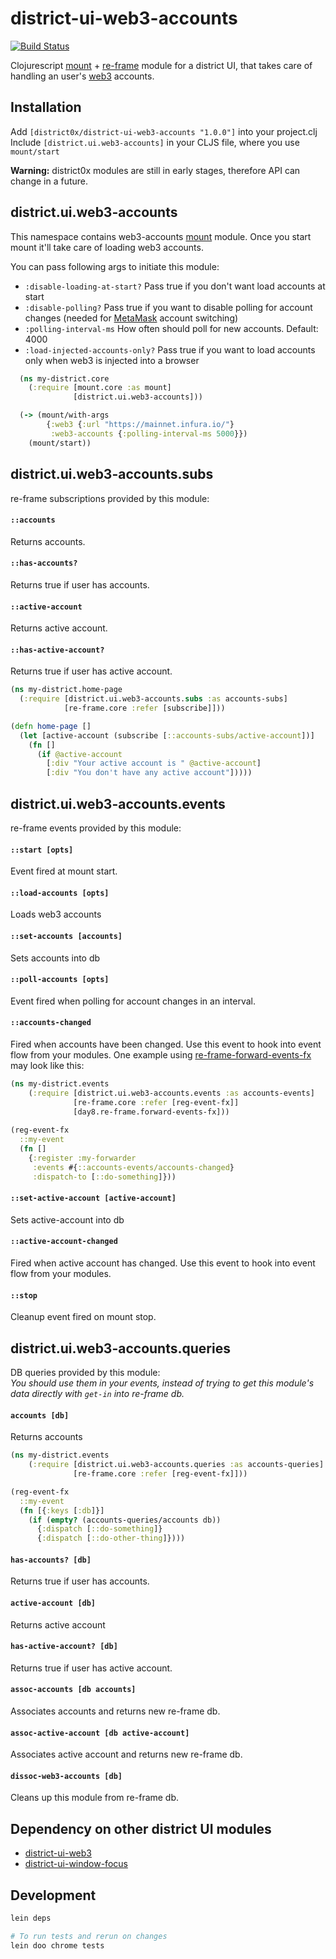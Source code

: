 # district-ui-web3-accounts

[![Build Status](https://travis-ci.org/district0x/district-ui-web3-accounts.svg?branch=master)](https://travis-ci.org/district0x/district-ui-web3-accounts)

Clojurescript [mount](https://github.com/tolitius/mount) + [re-frame](https://github.com/Day8/re-frame) module for a district UI, that takes care of handling an user's [web3](https://github.com/ethereum/web3.js/) accounts.

## Installation
Add `[district0x/district-ui-web3-accounts "1.0.0"]` into your project.clj  
Include `[district.ui.web3-accounts]` in your CLJS file, where you use `mount/start`

**Warning:** district0x modules are still in early stages, therefore API can change in a future.

## district.ui.web3-accounts
This namespace contains web3-accounts [mount](https://github.com/tolitius/mount) module. Once you start mount it'll take care 
of loading web3 accounts.

You can pass following args to initiate this module: 
* `:disable-loading-at-start?` Pass true if you don't want load accounts at start
* `:disable-polling?` Pass true if you want to disable polling for account changes (needed for [MetaMask](https://metamask.io/) account switching)
* `:polling-interval-ms` How often should poll for new accounts. Default: 4000
* `:load-injected-accounts-only?` Pass true if you want to load accounts only when web3 is injected into a browser

```clojure
  (ns my-district.core
    (:require [mount.core :as mount]
              [district.ui.web3-accounts]))

  (-> (mount/with-args
        {:web3 {:url "https://mainnet.infura.io/"}
         :web3-accounts {:polling-interval-ms 5000}})
    (mount/start))
```

## district.ui.web3-accounts.subs
re-frame subscriptions provided by this module:

#### `::accounts`
Returns accounts.

#### `::has-accounts?`
Returns true if user has accounts.

#### `::active-account`
Returns active account.

#### `::has-active-account?`
Returns true if user has active account.

```clojure
(ns my-district.home-page
  (:require [district.ui.web3-accounts.subs :as accounts-subs]
            [re-frame.core :refer [subscribe]]))

(defn home-page []
  (let [active-account (subscribe [::accounts-subs/active-account])]
    (fn []
      (if @active-account
        [:div "Your active account is " @active-account]
        [:div "You don't have any active account"]))))
```

## district.ui.web3-accounts.events
re-frame events provided by this module:

#### `::start [opts]`
Event fired at mount start.

#### `::load-accounts [opts]`
Loads web3 accounts

#### `::set-accounts [accounts]`
Sets accounts into db

#### `::poll-accounts [opts]`
Event fired when polling for account changes in an interval. 

#### `::accounts-changed`
Fired when accounts have been changed. Use this event to hook into event flow from your modules.
One example using [re-frame-forward-events-fx](https://github.com/Day8/re-frame-forward-events-fx) may look like this:

```clojure
(ns my-district.events
    (:require [district.ui.web3-accounts.events :as accounts-events]
              [re-frame.core :refer [reg-event-fx]]
              [day8.re-frame.forward-events-fx]))
              
(reg-event-fx
  ::my-event
  (fn []
    {:register :my-forwarder
     :events #{::accounts-events/accounts-changed}
     :dispatch-to [::do-something]}))
```

#### `::set-active-account [active-account]`
Sets active-account into db

#### `::active-account-changed`
Fired when active account has changed. Use this event to hook into event flow from your modules.

#### `::stop`
Cleanup event fired on mount stop.

## district.ui.web3-accounts.queries
DB queries provided by this module:  
*You should use them in your events, instead of trying to get this module's 
data directly with `get-in` into re-frame db.*

#### `accounts [db]`
Returns accounts

```clojure
(ns my-district.events
    (:require [district.ui.web3-accounts.queries :as accounts-queries]
              [re-frame.core :refer [reg-event-fx]]))

(reg-event-fx
  ::my-event
  (fn [{:keys [:db]}]
    (if (empty? (accounts-queries/accounts db))
      {:dispatch [::do-something]}
      {:dispatch [::do-other-thing]})))
```

#### `has-accounts? [db]`
Returns true if user has accounts.

#### `active-account [db]`
Returns active account

#### `has-active-account? [db]`
Returns true if user has active account.

#### `assoc-accounts [db accounts]`
Associates accounts and returns new re-frame db.

#### `assoc-active-account [db active-account]`
Associates active account and returns new re-frame db.

#### `dissoc-web3-accounts [db]`
Cleans up this module from re-frame db. 

## Dependency on other district UI modules
* [district-ui-web3](https://github.com/district0x/district-ui-web3)
* [district-ui-window-focus](https://github.com/district0x/district-ui-window-focus)

## Development
```bash
lein deps

# To run tests and rerun on changes
lein doo chrome tests
```